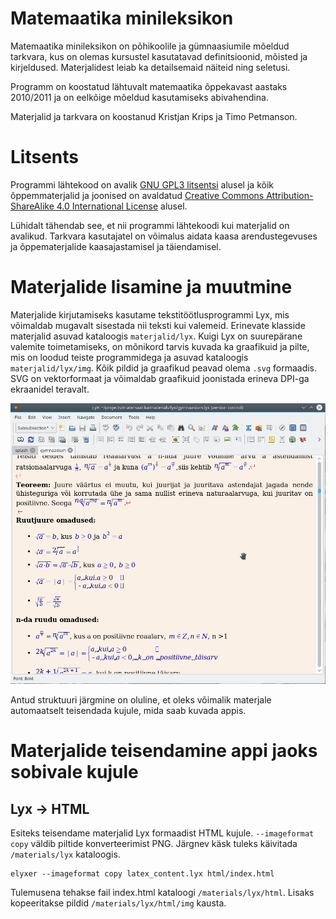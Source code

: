 # Matemaatika minileksikon

Matemaatika minileksikon on põhikoolile ja gümnaasiumile mõeldud tarkvara, kus on olemas
kursustel kasutatavad definitsioonid, mõisted ja kirjeldused. Materjalidest leiab
ka detailsemaid näiteid ning seletusi.

Programm on koostatud lähtuvalt matemaatika õppekavast aastaks 2010/2011 ja on eelkõige mõeldud
kasutamiseks abivahendina.

Materjalid ja tarkvara on koostanud Kristjan Krips ja Timo Petmanson.

# Litsents

Programmi lähtekood on avalik [GNU GPL3 litsentsi](https://www.gnu.org/licenses/gpl-3.0.en.html) alusel
ja kõik õppemmaterjalid ja joonised on avaldatud [Creative Commons Attribution-ShareAlike 4.0 International License](http://creativecommons.org/licenses/by-sa/4.0/) alusel.

Lühidalt tähendab see, et nii programmi lähtekoodi kui materjalid on avalikud. 
Tarkvara kasutajatel on võimalus aidata kaasa arendustegevuses ja õppematerjalide kaasajastamisel ja täiendamisel. 

# Materjalide lisamine ja muutmine

Materjalide kirjutamiseks kasutame tekstitöötlusprogrammi Lyx, mis võimaldab mugavalt sisestada nii teksti kui valemeid.
Erinevate klasside materjalid asuvad kataloogis `materjalid/lyx`.
Kuigi Lyx on suurepärane valemite toimetamiseks, on mõnikord tarvis kuvada ka graafikuid ja pilte, mis on loodud teiste programmidega
ja asuvad kataloogis `materjalid/lyx/img`.
Kõik pildid ja graafikud peavad olema `.svg` formaadis.
SVG on vektorformaat ja võimaldab graafikuid joonistada erineva DPI-ga ekraanidel teravalt.

![Lyx tekstiredaktor](readme_files/lyxscreenshot.png)

Antud struktuuri järgmine on oluline, et oleks võimalik materjale automaatselt teisendada kujule, mida saab kuvada appis.

# Materjalide teisendamine appi jaoks sobivale kujule

## Lyx -> HTML
Esiteks teisendame materjalid Lyx formaadist HTML kujule.
`--imageformat copy` väldib piltide konverteerimist PNG.
Järgnev käsk tuleks käivitada `/materials/lyx` kataloogis.

```
elyxer --imageformat copy latex_content.lyx html/index.html
```

Tulemusena tehakse fail index.html kataloogi `/materials/lyx/html`.
Lisaks kopeeritakse pildid `/materials/lyx/html/img` kausta.





